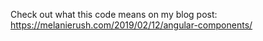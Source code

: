 Check out what this code means on my blog post: https://melanierush.com/2019/02/12/angular-components/ 
